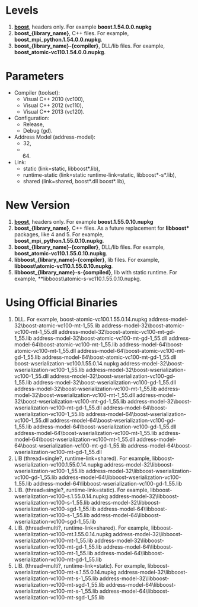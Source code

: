 ﻿# Levels

1. **[boost](https://www.nuget.org/packages/boost/1.55.0.10)**, headers only. For example **boost.1.54.0.0.nupkg**
2. **boost\_{library\_name}**, C++ files. For example, **boost\_mpi\_python.1.54.0.0.nupkg**.
3. **boost\_{library\_name}-{compiler}**, DLL/lib files. For example, **boost\_atomic-vc110.1.54.0.0.nupkg**.

# Parameters

* Compiler (toolset):
  * Visual C++ 2010 (vc100), 
  * Visual C++ 2012 (vc110), 
  * Visual C++ 2013 (vc120).
* Configuration:
  * Release,
  * Debug (gd).
* Address Model (address-model):
  * 32,
  * 64.
* Link: 
  * static (link=static, libboost\*.lib),
  * runtime-static (link=static runtime-link=static, libboost\*-s\*.lib),
  * shared (link=shared, boost\*.dll boost\*.lib), 

# New Version

1. **[boost](https://www.nuget.org/packages/boost/1.55.0.10)**, headers only. For example **boost.1.55.0.10.nupkg**
2. **boost\_{library\_name}**, C++ files. As a future replacement for **libboost\*** packages, like 4 and 5. For example, **boost\_mpi\_python.1.55.0.10.nupkg**.
3. **boost\_{library\_name}-{compiler}**, DLL/lib files. For example, **boost\_atomic-vc110.1.55.0.10.nupkg**.
4. **libboost\_{library\_name}-{compiler}**, lib files. For example, **libboost\atomic-vc110.1.55.0.10.nupkg**.
5. **libboost\_{library\_name}-s-{compiled}**, lib with static runtime. For example, **libboost\atomic-s-vc110.1.55.0.10.nupkg.

# Using Official Binaries

1. DLL. For example,
  boost-atomic-vc100.1.55.0.14.nupkg 
    address-model-32\boost-atomic-vc100-mt-1_55.lib 
    address-model-32\boost-atomic-vc100-mt-1_55.dll 
    address-model-32\boost-atomic-vc100-mt-gd-1_55.lib 
    address-model-32\boost-atomic-vc100-mt-gd-1_55.dll 
    address-model-64\boost-atomic-vc100-mt-1_55.lib
    address-model-64\boost-atomic-vc100-mt-1_55.dll 
    address-model-64\boost-atomic-vc100-mt-gd-1_55.lib 
    address-model-64\boost-atomic-vc100-mt-gd-1_55.dll 
  boost-wserialization-vc100.1.55.0.14.nupkg
    address-model-32\boost-wserialization-vc100-1_55.lib 
    address-model-32\boost-wserialization-vc100-1_55.dll 
    address-model-32\boost-wserialization-vc100-gd-1_55.lib 
    address-model-32\boost-wserialization-vc100-gd-1_55.dll 
    address-model-32\boost-wserialization-vc100-mt-1_55.lib 
    address-model-32\boost-wserialization-vc100-mt-1_55.dll 
    address-model-32\boost-wserialization-vc100-mt-gd-1_55.lib 
    address-model-32\boost-wserialization-vc100-mt-gd-1_55.dll
    address-model-64\boost-wserialization-vc100-1_55.lib
    address-model-64\boost-wserialization-vc100-1_55.dll 
    address-model-64\boost-wserialization-vc100-gd-1_55.lib 
    address-model-64\boost-wserialization-vc100-gd-1_55.dll 
    address-model-64\boost-wserialization-vc100-mt-1_55.lib
    address-model-64\boost-wserialization-vc100-mt-1_55.dll 
    address-model-64\boost-wserialization-vc100-mt-gd-1_55.lib 
    address-model-64\boost-wserialization-vc100-mt-gd-1_55.dll
2. LIB (thread=single?, runtime-link=shared). For example,
  libboost-wserialization-vc100.1.55.0.14.nupkg
    address-model-32\libboost-wserialization-vc100-1_55.lib
    address-model-32\libboost-wserialization-vc100-gd-1_55.lib
    address-model-64\libboost-wserialization-vc100-1_55.lib
    address-model-64\libboost-wserialization-vc100-gd-1_55.lib
3. LIB. (thread=single?, runtime-link=static). For example,
  libboost-wserialization-vc100-s.1.55.0.14.nupkg
    address-model-32\libboost-wserialization-vc100-s-1_55.lib
    address-model-32\libboost-wserialization-vc100-sgd-1_55.lib
    address-model-64\libboost-wserialization-vc100-s-1_55.lib
    address-model-64\libboost-wserialization-vc100-sgd-1_55.lib
4. LIB. (thread=multi?, runtime-link=shared). For example,
  libboost-wserialization-vc100-mt.1.55.0.14.nupkg
    address-model-32\libboost-wserialization-vc100-mt-1_55.lib
    address-model-32\libboost-wserialization-vc100-mt-gd-1_55.lib
    address-model-64\libboost-wserialization-vc100-mt-1_55.lib
    address-model-64\libboost-wserialization-vc100-mt-gd-1_55.lib
5. LIB. (thread=multi?, runtime-link=static). For example,
  libboost-wserialization-vc100-mt-s.1.55.0.14.nupkg
    address-model-32\libboost-wserialization-vc100-mt-s-1_55.lib
    address-model-32\libboost-wserialization-vc100-mt-sgd-1_55.lib
    address-model-64\libboost-wserialization-vc100-mt-s-1_55.lib
    address-model-64\libboost-wserialization-vc100-mt-sgd-1_55.lib
